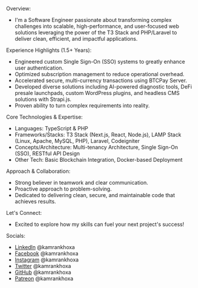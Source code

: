Overview:
* I'm a Software Engineer passionate about transforming complex challenges into scalable, high-performance, and user-focused web solutions leveraging the power of the T3 Stack and PHP/Laravel to deliver clean, efficient, and impactful applications.

Experience Highlights (1.5+ Years):
* Engineered custom Single Sign-On (SSO) systems to greatly enhance user authentication.
* Optimized subscription management to reduce operational overhead.
* Accelerated secure, multi-currency transactions using BTCPay Server.
* Developed diverse solutions including AI-powered diagnostic tools, DeFi presale launchpads, custom WordPress plugins, and headless CMS solutions with Strapi.js.
* Proven ability to turn complex requirements into reality.

Core Technologies & Expertise:
* Languages: TypeScript & PHP
* Frameworks/Stacks: T3 Stack (Next.js, React, Node.js), LAMP Stack (Linux, Apache, MySQL, PHP), Laravel, Codeigniter
* Concepts/Architecture: Multi-tenancy Architecture, Single Sign-On (SSO), RESTful API Design
* Other Tech: Basic Blockchain Integration, Docker-based Deployment

Approach & Collaboration:
* Strong believer in teamwork and clear communication.
* Proactive approach to problem-solving.
* Dedicated to delivering clean, secure, and maintainable code that achieves results.

Let's Connect:
* Excited to explore how my skills can fuel your next project's success!

Socials:
* [LinkedIn](https://www.linkedin.com/in/kamrankhoxa) @kamrankhoxa
* [Facebook](https://www.facebook.com/kamrankhoxa) @kamrankhoxa
* [Instagram](https://www.instagram.com/kamrankhoxa) @kamrankhoxa
* [Twitter](https://twitter.com/kamrankhoxa) @kamrankhoxa
* [GitHub](https://github.com/kamrankhoxa) @kamrankhoxa
* [Patreon](https://www.patreon.com/kamrankhoxa) @kamrankhoxa
